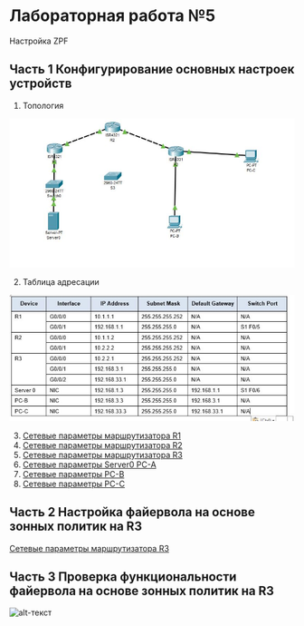 # Лабораторная работа №5
Настройка ZPF


## Часть 1 Конфигурирование основных настроек устройств
 
1.	Топология

![alt-текст][Топология]

[Топология]:https://github.com/b00mmer/Lab5/blob/main/Lab5.JPG "Топология"

2. Таблица адресации

![alt-текст][Таблица]

[Таблица]:https://github.com/b00mmer/Lab5/blob/main/%D0%A2%D0%B0%D0%B1%D0%BB%D0%B8%D1%86%D0%B0.JPG "Таблица адресации"

3. [Сетевые параметры маршрутизатора R1](https://github.com/b00mmer/Lab5/blob/main/R1_running-config.txt)
4. [Сетевые параметры маршрутизатора R2](https://github.com/b00mmer/lab5/blob/main/R2_running-config.txt)
5. [Сетевые параметры маршрутизатора R3](https://github.com/b00mmer/Lab5/blob/main/R3_running-config_3.txt)
6.  [Сетевые параметры Server0 PC-A](https://github.com/b00mmer/Lab5/blob/main/server0.JPG)
6.  [Сетевые параметры PC-B](https://github.com/b00mmer/Lab5/blob/main/PC-B.JPG)
7.  [Сетевые параметры PC-C](https://github.com/b00mmer/Lab5/blob/main/PC-C.JPG)
 

 ## Часть 2 Настройка файервола на основе зонных политик на R3

 [Сетевые параметры маршрутизатора R3](https://github.com/b00mmer/Lab5/blob/main/R3_running-config_3.txt)
  
  ## Часть 3 Проверка функциональности файервола на основе зонных политик на R3


![alt-текст][SSH]

[SSH]:https://github.com/b00mmer/lab1/blob/main/%D0%A1%D0%BD%D0%B8%D0%BC%D0%BE%D0%BA1_4.JPG "SSH Server"



